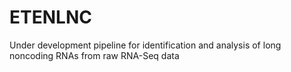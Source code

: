 # ETENLNC
Under development pipeline for identification and analysis of long noncoding RNAs from raw RNA-Seq data
